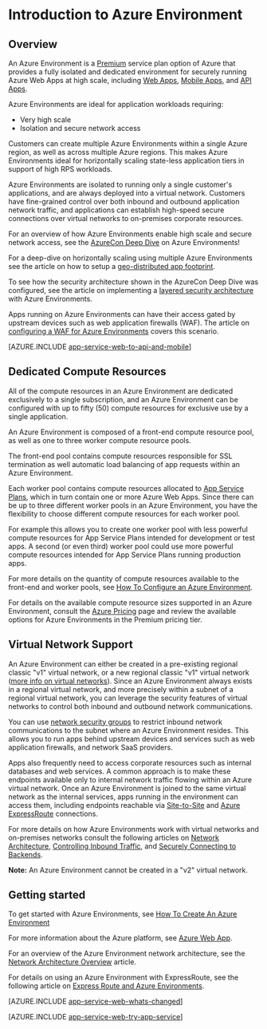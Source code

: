 <!-- not suitable for Mooncake -->

<properties 
	pageTitle="Introduction to Azure Environment" 
	description="Learn about the Azure Environment feature that provides secure, VNet-joined, dedicated scale units for running all of your apps." 
	services="app-service" 
	documentationCenter="" 
	authors="ccompy" 
	manager="wpickett" 
	editor=""/>

<tags
	ms.service="app-service"
	ms.date="01/05/2016"
	wacn.date=""/>

# Introduction to Azure Environment

## Overview ##
An Azure Environment is a [Premium][PremiumTier] service plan option of Azure that provides a fully isolated and dedicated environment for securely running Azure Web Apps at high scale, including [Web Apps][WebApps], [Mobile Apps][MobileApps], and [API Apps][APIApps].  

Azure Environments are ideal for application workloads requiring:

- Very high scale
- Isolation and secure network access

Customers can create multiple Azure Environments within a single Azure region, as well as across multiple Azure regions.  This makes Azure Environments ideal for horizontally scaling state-less application tiers in support of high RPS workloads.

Azure Environments are isolated to running only a single customer's applications, and are always deployed into a virtual network.  Customers have fine-grained control over both inbound and outbound application network traffic, and applications can establish high-speed secure connections over virtual networks to on-premises corporate resources.

For an overview of how Azure Environments enable high scale and secure network access, see the [AzureCon Deep Dive][AzureConDeepDive] on Azure Environments!

For a deep-dive on horizontally scaling using multiple Azure Environments see the article on how to setup a [geo-distributed app footprint][GeodistributedAppFootprint].

To see how the security architecture shown in the AzureCon Deep Dive was configured, see the article on implementing a [layered security architecture](/documentation/articles/app-service-app-service-environment-layered-security) with Azure Environments.

Apps running on Azure Environments can have their access gated by upstream devices such as web application firewalls (WAF).  The article on [configuring a WAF for Azure Environments](/documentation/articles/app-service-app-service-environment-web-application-firewall) covers this scenario. 

[AZURE.INCLUDE [app-service-web-to-api-and-mobile](../includes/app-service-web-to-api-and-mobile.md)] 

## Dedicated Compute Resources ##
All of the compute resources in an Azure Environment are dedicated exclusively to a single subscription, and an Azure Environment can be configured with up to fifty (50) compute resources for exclusive use by a single application.

An Azure Environment is composed of a front-end compute resource pool, as well as one to three worker compute resource pools. 

The front-end pool contains compute resources responsible for SSL termination as well automatic load balancing of app requests within an Azure Environment. 

Each worker pool contains compute resources allocated to [App Service Plans][AppServicePlan], which in turn contain one or more Azure Web Apps.  Since there can be up to three different worker pools in an Azure Environment, you have the flexibility to choose different compute resources for each worker pool.  

For example this allows you to create one worker pool with less powerful compute resources for App Service Plans intended for development or test apps.  A second (or even third) worker pool could use more powerful compute resources intended for App Service Plans running production apps.

For more details on the quantity of compute resources available to the front-end and worker pools, see [How To Configure an Azure Environment][HowToConfigureanAppServiceEnvironment].  

For details on the available compute resource sizes supported in an Azure Environment, consult the [Azure Pricing][AppServicePricing] page and review the available options for Azure Environments in the Premium pricing tier.

## Virtual Network Support ##
An Azure Environment can either be created in a pre-existing regional classic "v1" virtual network, or a new regional classic "v1" virtual network ([more info on virtual networks][MoreInfoOnVirtualNetworks]).  Since an Azure Environment always exists in a regional virtual network, and more precisely within a subnet of a regional virtual network, you can leverage the security features of virtual networks to control both inbound and outbound network communications.  

You can use [network security groups][NetworkSecurityGroups] to restrict inbound network communications to the subnet where an Azure Environment resides.  This allows you to run apps behind upstream devices and services such as web application firewalls, and network SaaS providers.  

Apps also frequently need to access corporate resources such as internal databases and web services.  A common approach is to make these endpoints available only to internal network traffic flowing within an Azure virtual network.  Once an Azure Environment is joined to the same virtual network as the internal services, apps running in the environment can access them, including endpoints reachable via [Site-to-Site][SiteToSite] and [Azure ExpressRoute][ExpressRoute] connections.

For more details on how Azure Environments work with virtual networks and on-premises networks consult the following articles on [Network Architecture][NetworkArchitectureOverview], [Controlling Inbound Traffic][ControllingInboundTraffic], and [Securely Connecting to Backends][SecurelyConnectingToBackends]. 

**Note:**  An Azure Environment cannot be created in a "v2" virtual network.

## Getting started

To get started with Azure Environments, see [How To Create An Azure Environment][HowToCreateAnAppServiceEnvironment]

For more information about the Azure platform, see [Azure Web App][AzureAppService].

For an overview of the Azure Environment network architecture, see the [Network Architecture Overview][NetworkArchitectureOverview] article.

For details on using an Azure Environment with ExpressRoute, see the following article on [Express Route and Azure Environments][NetworkConfigDetailsForExpressRoute].

[AZURE.INCLUDE [app-service-web-whats-changed](../includes/app-service-web-whats-changed.md)]

[AZURE.INCLUDE [app-service-web-try-app-service](../includes/app-service-web-try-app-service.md)]

<!-- LINKS -->
[PremiumTier]: /home/features/web-site/#price
[MoreInfoOnVirtualNetworks]: /documentation/articles/virtual-networks-faq/
[AppServicePlan]: /documentation/articles/azure-web-sites-web-hosting-plans-in-depth-overview/
[HowToCreateAnAppServiceEnvironment]: /documentation/articles/app-service-web-how-to-create-an-app-service-environment/
[AzureAppService]: /documentation/services/web-sites/
[WebApps]: /home/features/web-site/
[MobileApps]: /documentation/articles/app-service-mobile-value-prop-preview/
[APIApps]: /documentation/articles/app-service-api-apps-why-best-platform/
[LogicApps]: /documentation/articles/app-service-logic-what-are-logic-apps/
[AzureConDeepDive]:  https://azure.microsoft.com/documentation/videos/azurecon-2015-deploying-highly-scalable-and-secure-web-and-mobile-apps/
[GeodistributedAppFootprint]:  /documentation/articles/app-service-app-service-environment-geo-distributed-scale/
[NetworkSecurityGroups]: /documentation/articles/virtual-networks-nsg/
[SiteToSite]: /documentation/articles/vpn-gateway-site-to-site-create/
[ExpressRoute]: http://azure.microsoft.com/services/expressroute/
[HowToConfigureanAppServiceEnvironment]:  /documentation/articles/app-service-web-configure-an-app-service-environment/
[ControllingInboundTraffic]:  /documentation/articles/app-service-app-service-environment-control-inbound-traffic/
[SecurelyConnectingToBackends]:  /documentation/articles/app-service-app-service-environment-securely-connecting-to-backend-resources/
[NetworkArchitectureOverview]:  /documentation/articles/app-service-app-service-environment-network-architecture-overview/
[NetworkConfigDetailsForExpressRoute]:  /documentation/articles/app-service-app-service-environment-network-configuration-expressroute/
[AppServicePricing]: /home/features/web-site/#price 

<!-- IMAGES -->

 

